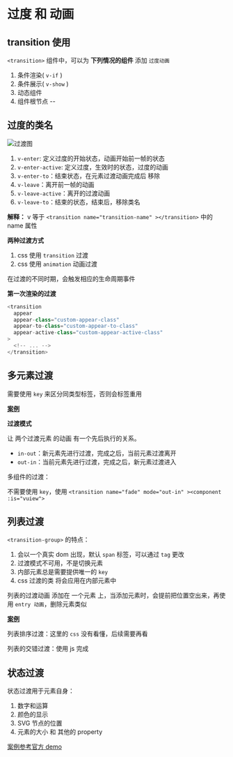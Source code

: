 
# 过度 和 动画

## transition 使用

`<transition>` 组件中，可以为 **下列情况的组件** 添加 `过度动画`

1. 条件渲染( `v-if` )
2. 条件展示( `v-show` )
3. 动态组件
4. 组件根节点       --

## 过度的类名

![过渡图](https://cn.vuejs.org/images/transition.png)

1. `v-enter`: 定义过度的开始状态，动画开始前一帧的状态
2. `v-enter-active`: 定义过度，生效时的状态，过度的动画
3. `v-enter-to`：结束状态，在元素过渡动画完成后 移除
4. `v-leave`：离开前一帧的动画
5. `v-leave-active`：离开的过渡动画
6. `v-leave-to`：结束的状态，结束后，移除类名

**解释：** v 等于 `<transition name="transition-name" ></transition>` 中的 name 属性

**两种过渡方式**

1. css 使用 `transition` 过渡
2. css 使用 `animation` 动画过渡

在过渡的不同时期，会触发相应的生命周期事件

**第一次渲染的过渡**

```js
<transition
  appear
  appear-class="custom-appear-class"
  appear-to-class="custom-appear-to-class"
  appear-active-class="custom-appear-active-class"
>
  <!-- ... -->
</transition>
```

## 多元素过渡

需要使用 `key` 来区分同类型标签，否则会标签重用

**[案例](https://curtaintan.github.io/myStudy/vue/第二天/transition.html)**

**过渡模式**

让 两个过渡元素 的动画 有一个先后执行的关系。

- `in-out`：新元素先进行过渡，完成之后，当前元素过渡离开
- `out-in`：当前元素先进行过渡，完成之后，新元素过渡进入

多组件的过渡：

不需要使用 `key`，使用 `<transition name="fade" mode="out-in" ><component :is="vuiew">`


## 列表过渡

`<transition-group>` 的特点：
1. 会以一个真实 dom 出现，默认 `span` 标签，可以通过 `tag` 更改
2. 过渡模式不可用，不是切换元素
3. 内部元素总是需要提供唯一的 `key`
4. css 过渡的类 将会应用在内部元素中

列表的过渡动画 添加在 一个元素 上，当添加元素时，会提前把位置空出来，再使用 `entry 动画`，删除元素类似

**[案例](https://curtaintan.github.io/myStudy/vue/第二天/transition.html)**

列表排序过渡：这里的 `css` 没有看懂，后续需要再看

列表的交错过渡：使用 js 完成

## 状态过渡

状态过渡用于元素自身：

1. 数字和运算
2. 颜色的显示
3. SVG 节点的位置
4. 元素的大小 和 其他的 property

[案例参考官方 demo](https://cn.vuejs.org/v2/guide/transitioning-state.html)


